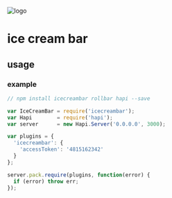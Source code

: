 ![logo](https://raw.githubusercontent.com/yayuhh/icecreambar/master/logo.png)

# ice cream bar

## usage
### example
```javascript
// npm install icecreambar rollbar hapi --save

var IceCreamBar = require('icecreambar');
var Hapi        = require('hapi');
var server      = new Hapi.Server('0.0.0.0', 3000);

var plugins = {
  'icecreambar': {
    'accessToken': '4815162342'
  }
};

server.pack.require(plugins, function(error) {
  if (error) throw err;
});
```

